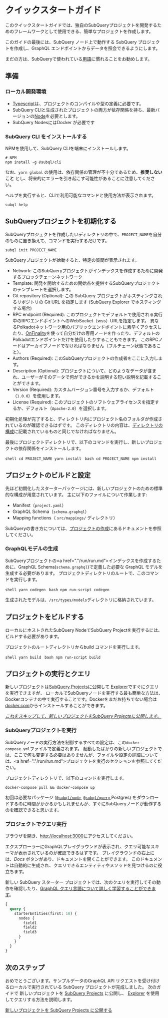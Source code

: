 # クイックスタートガイド

このクイックスタートガイドでは、独自のSubQueryプロジェクトを開発するためのフレームワークとして使用できる、簡単なプロジェクトを作成します。

このガイドの最後には、SubQuery ノード上で動作する SubQuery プロジェクトを作成し、GraphQL エンドポイントからデータを照会できるようにします。

まだの方は、SubQueryで使われている[用語](../#terminology)に慣れることをお勧めします。

## 準備

### ローカル開発環境

- [Typescript](https://www.typescriptlang.org/)は、プロジェクトのコンパイルや型の定義に必要です。
- SubQuery CLIと生成されたプロジェクトの両方が依存関係を持ち、最新バージョンの[Node](https://nodejs.org/en/)を必要とします。
- SubQuery NodesにはDocker が必要です

### SubQuery CLI をインストールする

NPMを使用して、SubQuery CLIを端末にインストールします。

```shell
# NPM
npm install -g @subql/cli
```

なお、`yarn global` の使用は、依存関係の管理が不十分であるため、**推奨しないこと** とし、将来的にエラーを引き起こす可能性があることに注意してください。

ヘルプを実行すると、CLIで利用可能なコマンドと使用方法が表示されます。

```shell
subql help
```

## SubQueryプロジェクトを初期化する

SubQueryプロジェクトを作成したいディレクトリの中で、`PROJECT_NAME`を自分のものに置き換えて、コマンドを実行するだけです。

```shell
subql init PROJECT_NAME
```

SubQueryプロジェクトが始動すると、特定の質問が表示されます。

- Network: このSubQueryプロジェクトがインデックスを作成するために開発するブロックチェーンネットワーク
- Template: 開発を開始するための開始点を提供するSubQueryプロジェクトのテンプレートを選択します。
- Git repository (Optional): この SubQuery プロジェクトがホスティングされるリポジトリの Git URL を指定します (SubQuery Explorer でホスティングする場合)
- RPC endpoint (Required): このプロジェクトでデフォルトで使用される実行中のRPCエンドポイントへのWebSocket（wss）URLを指定します。 異なるPolkadotネットワーク用のパブリックエンドポイントに素早くアクセスしたり、[OnFinality](https://app.onfinality.io)を使って自分だけの専用ノードを作ったり、デフォルトのPolkadotエンドポイントだけを使用したりすることもできます。 このRPCノードはアーカイブノードでなければなりません（フルチェーン状態であること）。
- Authors (Required): このSubQueryプロジェクトの作成者をここに入力します。
- Description (Optional): プロジェクトについて、どのようなデータが含まれ、ユーザーがそのデータで何ができるかを説明する短い説明を記載することができます。
- Version (Required): カスタムバージョン番号を入力するか、デフォルト（`1.0.0`）を使用します。
- License (Required): このプロジェクトのソフトウェアライセンスを指定するか、デフォルト（`Apache-2.0`）を選択します。

初期化処理が完了すると、ディレクトリ内にプロジェクト名のフォルダが作成されているのが確認できるはずです。 このディレクトリの内容は、[ディレクトリの構成](../create/introduction.md#directory-structure)に記載されているものと同じでなければなりません。

最後にプロジェクトディレクトリで、以下のコマンドを実行し、新しいプロジェクトの依存関係をインストールします。

<CodeGroup> <CodeGroupItem title="YARN" active> ```shell cd PROJECT_NAME yarn install ``` </CodeGroupItem>
<CodeGroupItem title="NPM"> ```bash cd PROJECT_NAME npm install ``` </CodeGroupItem> </CodeGroup>

## プロジェクトのビルドと設定

先ほど初期化したスターターパッケージには、新しいプロジェクトのための標準的な構成が用意されています。 主に以下のファイルについて作業します:

- Manifest（`project.yaml`）
- GraphQL Schema（`schema.graphql`）
- Mapping functions（ `src/mappings/` ディレクトリ）

SubQueryの書き方については、[プロジェクトの作成](./create/introduction.md)にあるドキュメントを参照してください。

### GraphQLモデルの生成

SubQueryプロジェクトの<a href="."/run/run.md">インデックス</a>を作成するために、GraphQL Schema(`schema.graphql`)で定義した必要な GraphQL モデルを生成する必要があります。 プロジェクトディレクトリのルートで、このコマンドを実行します。

<CodeGroup> <CodeGroupItem title="YARN" active> ```shell yarn codegen ``` </CodeGroupItem>
<CodeGroupItem title="NPM"> ```bash npm run-script codegen ``` </CodeGroupItem> </CodeGroup>

生成されたモデルは、`/src/types/models`ディレクトリに格納されています。

## プロジェクトをビルドする

ローカルにホストされたSubQuery NodeでSubQuery Projectを実行するには、ビルドする必要があります。

プロジェクトのルートディレクトリからbuild コマンドを実行します。

<CodeGroup> <CodeGroupItem title="YARN" active> ```shell yarn build ``` </CodeGroupItem>
<CodeGroupItem title="NPM"> ```bash npm run-script build ``` </CodeGroupItem> </CodeGroup>

## プロジェクトの実行とクエリ

新しいプロジェクトは[SubQuery Projects](https://project.subquery.network)に公開して [Explorer](https://explorer.subquery.network)ですぐにクエリを実行できますが、 ローカルでSubQueryノードを実行する最も簡単な方法は、Dockerコンテナの中で実行することです。Dockerをまだお持ちでない場合は [docker.com](https://docs.docker.com/get-docker/)からインストールすることができます。

[_これをスキップして、新しいプロジェクトをSubQuery Projectsに公開します。_](../publish/publish.md)

### SubQueryプロジェクトを実行

SubQueryノードの実行方法を制御するすべての設定は、この`docker-compose.yml`ファイルで定義されます。 起動したばかりの新しいプロジェクトでは、ここで何も変更する必要はありませんが、ファイルや設定の詳細については、<a href="."/run/run.md">プロジェクトを実行</a>のセクションを参照してください。

プロジェクトディレクトリで、以下のコマンドを実行します。

```shell
docker-compose pull && docker-compose up
```

初回は必要なパッケージ ([`@subql/node`](https://www.npmjs.com/package/@subql/node), [`@subql/query`](https://www.npmjs.com/package/@subql/query),Postgres) をダウンロードするのに時間がかかるかもしれませんが、すぐにSubQueryノードが動作するのを確認できると思います。

### プロジェクトでクエリ実行

ブラウザを開き、[http://localhost:3000](http://localhost:3000)にアクセスしてください。

エクスプローラーにGraphQLプレイグラウンドが表示され、クエリ可能なスキーマが表示されているのが確認できるはずです。 プレイグラウンドの右上には、_Docs_ ボタンがあり、ドキュメントを開くことができます。 このドキュメントは自動的に生成され、クエリできるエンティティやメソッドを見つけるのに役立ちます。

新しい SubQuery スターター プロジェクトでは、次のクエリを実行してその動作を確認したり、[GraphQL クエリ言語について詳しく学習することができます](./query/graphql.md)。

```graphql
{
  query {
    starterEntities(first: 10) {
      nodes {
        field1
        field2
        field3
      }
    }
  }
}
```

## 次のステップ

おめでとうございます。サンプルデータのGraphQL API リクエストを受け付けるローカルで実行されている SubQuery プロジェクトが完成しました。 次のガイドで 新しいプロジェクトを [SubQuery Projects](https://project.subquery.network) に公開し、 [Explorer](https://explorer.subquery.network) を使用してクエリする方法を説明します。

[新しいプロジェクトを SubQuery Projects に公開する](../publish/publish.md)
